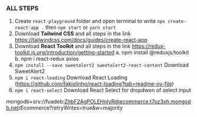 ### ALL STEPS
1. Create `react-playground` folder and open terminal to write `npx create-react-app .` then `npm start` or `yarn start`
2. Download **Tailwind CSS**  and all steps in the link https://tailwindcss.com/docs/guides/create-react-app
3. Download **React Toolkit** and all steps in the link https://redux-toolkit.js.org/introduction/getting-started
a. npm install @reduxjs/toolkit
b. npm i react-redux axios
4. `npm install --save sweetalert2 sweetalert2-react-content`   Download SweetAlert2
5. `npm i react-loading`                                        Download React Loading (https://github.com/fakiolinho/react-loading?tab=readme-ov-file)
6. `npm i react-select`                                         Download React  Select for dropdwon of select  input


mongodb+srv://fuadeb:ZhbF2AgPOLEHnIyR@ecommerce.t7oz3xh.mongodb.net/Ecommerce?retryWrites=true&w=majority
